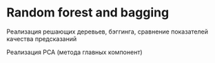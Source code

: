 # Random forest and bagging

Реализация решающих деревьев, бэггинга, сравнение показателей качества предсказаний

Реализация PCA (метода главных компонент)
